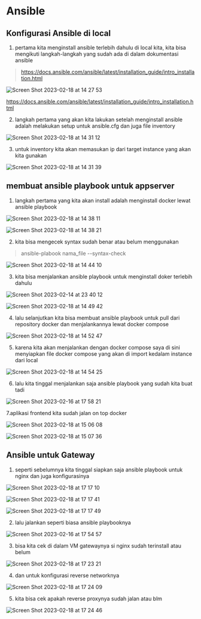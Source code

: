 # Ansible

## Konfigurasi Ansible di local

1. pertama kita menginstall ansible terlebih dahulu di local kita, kita bisa mengikuti langkah-langkah yang sudah ada di dalam dokumentasi ansible
> https://docs.ansible.com/ansible/latest/installation_guide/intro_installation.html

![Screen Shot 2023-02-18 at 14 27 53](https://user-images.githubusercontent.com/68781074/219847714-2e9b14e9-9e0c-40da-9750-40d453db331e.png)

https://docs.ansible.com/ansible/latest/installation_guide/intro_installation.html

2. langkah pertama yang akan kita lakukan setelah menginstall ansible adalah melakukan setup untuk ansible.cfg dan juga file inventory

![Screen Shot 2023-02-18 at 14 31 12](https://user-images.githubusercontent.com/68781074/219847842-5ef5630b-7f98-41ff-a7b0-fd2a3817ff42.png)

3. untuk inventory kita akan memasukan ip dari target instance yang akan kita gunakan

![Screen Shot 2023-02-18 at 14 31 39](https://user-images.githubusercontent.com/68781074/219847877-c8fecee5-aca7-408d-9fd1-557540cd5342.png)

## membuat ansible playbook untuk appserver

1. langkah pertama yang kita akan install adalah menginstall docker lewat ansible playbook

![Screen Shot 2023-02-18 at 14 38 11](https://user-images.githubusercontent.com/68781074/219848168-09377c42-009f-495f-927c-47347aa9225a.png)

![Screen Shot 2023-02-18 at 14 38 21](https://user-images.githubusercontent.com/68781074/219848175-ec4dc241-6348-425a-b906-6f8c8a382483.png)

2. kita bisa mengecek syntax sudah benar atau belum menggunakan
> ansible-plabook nama_file --syntax-check

![Screen Shot 2023-02-18 at 14 44 10](https://user-images.githubusercontent.com/68781074/219848405-80df861f-5fca-46a5-8e66-9d4cd58062c7.png)

3. kita bisa menjalankan ansible playbook untuk menginstall doker terlebih dahulu

![Screen Shot 2023-02-14 at 23 40 12](https://user-images.githubusercontent.com/68781074/219848439-22f85cfc-a4e2-42d6-865d-267c0ddba8ae.png)

![Screen Shot 2023-02-18 at 14 49 42](https://user-images.githubusercontent.com/68781074/219848612-06a69e20-1417-4400-9061-52c55a8cf707.png)

4. lalu selanjutkan kita bisa membuat ansible playbook untuk pull dari repository docker dan menjalankannya lewat docker compose

![Screen Shot 2023-02-18 at 14 52 47](https://user-images.githubusercontent.com/68781074/219848738-a018f7c0-89ab-480e-b65d-7dfc019bf934.png)

5. karena kita akan menjalankan dengan docker compose saya di sini menyiapkan file docker compose yang akan di import kedalam instance dari local

![Screen Shot 2023-02-18 at 14 54 25](https://user-images.githubusercontent.com/68781074/219848817-73466a36-cc51-4f9b-b3cd-4e3a6d5d80b1.png)

6. lalu kita tinggal menjalankan saja ansible playbook yang sudah kita buat tadi

![Screen Shot 2023-02-16 at 17 58 21](https://user-images.githubusercontent.com/68781074/219848839-c1e1cb2f-5e35-4d85-8852-bdcf61e2da10.png)

7.aplikasi frontend kita sudah jalan on top docker 

![Screen Shot 2023-02-18 at 15 06 08](https://user-images.githubusercontent.com/68781074/219849351-85fb0194-5433-4236-8d2b-3d8812737efe.png)

![Screen Shot 2023-02-18 at 15 07 36](https://user-images.githubusercontent.com/68781074/219849445-63ce35ef-40b7-4627-aede-50cb34f11b4e.png)

## Ansible untuk Gateway

1. seperti sebelumnya kita tinggal siapkan saja ansible playbook untuk nginx dan juga konfigurasinya

![Screen Shot 2023-02-18 at 17 17 10](https://user-images.githubusercontent.com/68781074/219855037-cd12e2c7-ec00-4706-92d2-bf7e2f75d6fa.png)

![Screen Shot 2023-02-18 at 17 17 41](https://user-images.githubusercontent.com/68781074/219855056-58132115-0088-44e6-98e7-227b0ea0d16b.png)

![Screen Shot 2023-02-18 at 17 17 49](https://user-images.githubusercontent.com/68781074/219855071-490f8518-e984-4f2d-8195-97e166c8042c.png)

2. lalu jalankan seperti biasa ansible playbooknya

![Screen Shot 2023-02-16 at 17 54 57](https://user-images.githubusercontent.com/68781074/219855108-58537c1c-c4e1-4481-8e17-d52790166347.png)

3. bisa kita cek di dalam VM gatewaynya si nginx sudah terinstall atau belum

![Screen Shot 2023-02-18 at 17 23 21](https://user-images.githubusercontent.com/68781074/219855280-6f4d7ce8-5bbc-4064-9fd0-8346ee3b4f94.png)

4. dan untuk konfigurasi reverse networknya

![Screen Shot 2023-02-18 at 17 24 09](https://user-images.githubusercontent.com/68781074/219855317-b7b3ea03-511e-44a9-993b-31d61943ba07.png)

5. kita bisa cek apakah reverse proxynya sudah jalan atau blm

![Screen Shot 2023-02-18 at 17 24 46](https://user-images.githubusercontent.com/68781074/219855337-5d022f6a-cb60-47aa-a01f-0bc8471b1caa.png)

